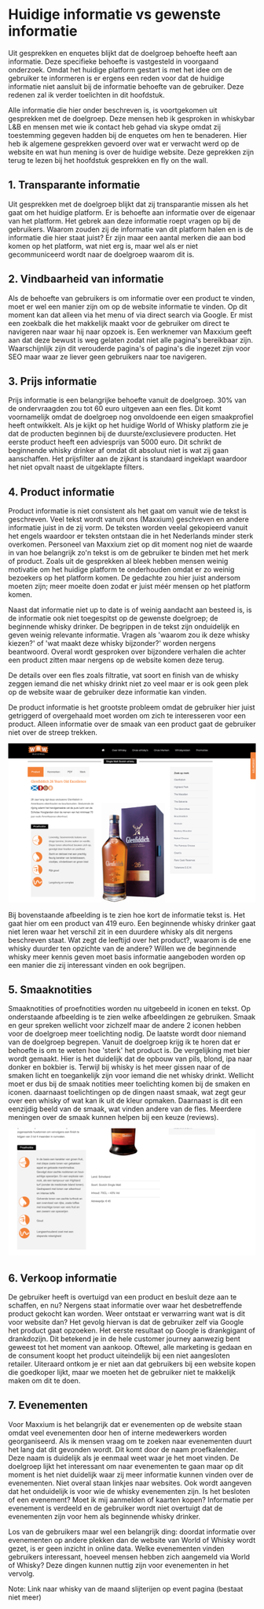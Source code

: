 # Huidige informatie vs gewenste informatie

Uit gesprekken en enquetes blijkt dat de doelgroep behoefte heeft aan informatie. Deze specifieke behoefte is vastgesteld in voorgaand onderzoek. Omdat het huidige platform gestart is met het idee om de gebruiker te informeren is er ergens een reden voor dat de huidige informatie niet aansluit bij de informatie behoefte van de gebruiker. Deze redenen zal ik verder toelichten in dit hoofdstuk.  

Alle informatie die hier onder beschreven is, is voortgekomen uit gesprekken met de doelgroep. Deze mensen heb ik gesproken in whiskybar L&B en mensen met wie ik contact heb gehad via skype omdat zij toestemming gegeven hadden bij de enquetes om hen te benaderen. Hier heb ik algemene gesprekken gevoerd over wat er verwacht werd op de website en wat hun mening is over de huidige website. Deze geprekken zijn terug te lezen bij het hoofdstuk gesprekken en fly on the wall. 

## 1. Transparante informatie

Uit gesprekken met de doelgroep blijkt dat zij transparantie missen als het gaat om het huidige platform. Er is behoefte aan informatie over de eigenaar van het platform. Het gebrek aan deze informatie roept vragen op bij de gebruikers. Waarom zouden zij de informatie van dit platform halen en is de informatie die hier staat juist? Er zijn maar een aantal merken die aan bod komen op het platform, wat niet erg is, maar wel als er niet gecommuniceerd wordt naar de doelgroep waarom dit is. 

## 2. Vindbaarheid van informatie

Als de behoefte van gebruikers is om informatie over een product te vinden, moet er wel een manier zijn om op de website informatie te vinden. Op dit moment kan dat alleen via het menu of via direct search via Google. Er mist een zoekbalk die het makkelijk maakt voor de gebruiker om direct te navigeren naar waar hij naar opzoek is. Een werknemer van Maxxium geeft aan dat deze bewust is weg gelaten zodat niet alle pagina's bereikbaar zijn. Waarschijnlijk zijn dit verouderde pagina's of pagina's die ingezet zijn voor SEO maar waar ze liever geen gebruikers naar toe navigeren. 

##  3. Prijs informatie

Prijs informatie is een belangrijke behoefte vanuit de doelgroep. 30% van de ondervraagden zou tot 60 euro uitgeven aan een fles. Dit komt voornamelijk omdat de doelgroep nog onvoldoende een eigen smaakprofiel heeft ontwikkelt. Als je kijkt op het huidige World of Whisky platform zie je dat de producten beginnen bij de duurste/exclusievere producten. Het eerste product heeft een adviesprijs van 5000 euro. Dit schrikt de beginnende whisky drinker af omdat dit absoluut niet is wat zij gaan aanschaffen. Het prijsfilter aan de zijkant is standaard ingeklapt waardoor het niet opvalt naast de uitgeklapte filters. 

## 4. Product informatie 

Product informatie is niet consistent als het gaat om vanuit wie de tekst is geschreven. Veel tekst wordt vanuit ons \(Maxxium\) geschreven en andere informatie juist in de zij vorm. De teksten worden veelal gekopieerd vanuit het engels waardoor er teksten ontstaan die in het Nederlands minder sterk overkomen. Personeel van Maxxium ziet op dit moment nog niet de waarde in van hoe belangrijk zo'n tekst is om de gebruiker te binden met het merk of product. Zoals uit de gesprekken al bleek hebben mensen weinig motivatie om het huidige platform te onderhouden omdat er zo weinig bezoekers op het platform komen. De gedachte zou hier juist andersom moeten zijn; meer moeite doen zodat er juist méér mensen op het platform komen.

Naast dat informatie niet up to date is of weinig aandacht aan besteed is, is de informatie ook niet toegespitst op de gewenste doelgroep; de beginnende whisky drinker. De begrippen in de tekst zijn onduidelijk en geven weinig relevante informatie. Vragen als 'waarom zou ik deze whisky kiezen?' of 'wat maakt deze whisky bijzonder?' worden nergens beantwoord. Overal wordt gesproken over bijzondere verhalen die achter een product zitten maar nergens op de website komen deze terug. 

De details over een fles zoals filtratie, vat soort en finish van de whisky zeggen iemand die net whisky drinkt niet zo veel maar er is ook geen plek op de website waar de gebruiker deze informatie kan vinden. 

De product informatie is het grootste probleem omdat de gebruiker hier juist getriggerd of overgehaald moet worden om zich te interesseren voor een product. Alleen informatie over de smaak van een product gaat de gebruiker niet over de streep trekken. 

![](../../.gitbook/assets/schermafbeelding-2019-05-17-om-16.12.24.png)

Bij bovenstaande afbeelding is te zien hoe kort de informatie tekst is. Het gaat hier om een product van 419 euro. Een beginnende whisky drinker gaat niet leren waar het verschil zit in een duurdere whisky als dit nergens beschreven staat. Wat zegt de leeftijd over het product?, waarom is de ene whisky duurder ten opzichte van de andere? Willen we de beginnende whisky meer kennis geven moet basis informatie aangeboden worden op een manier die zij interessant vinden en ook begrijpen. 

## 5. Smaaknotities

Smaaknotities of proefnotities worden nu uitgebeeld in iconen en tekst. Op onderstaande afbeelding is te zien welke afbeeldingen ze gebruiken. Smaak en geur spreken wellicht voor zichzelf maar de andere 2 iconen hebben voor de doelgroep meer toelichting nodig. De laatste wordt door niemand van de doelgroep begrepen. Vanuit de doelgroep krijg ik te horen dat er behoefte is om te weten hoe 'sterk' het product is. De vergelijking met bier wordt gemaakt. Hier is het duidelijk dat de opbouw van pils, blond, ipa naar donker en bokbier is. Terwijl bij whisky is het meer gissen naar of de smaken licht en toegankelijk zijn voor iemand die net whisky drinkt. Wellicht moet er dus bij de smaak notities meer toelichting komen bij de smaken en iconen. daarnaast toelichtingen op de dingen naast smaak, wat zegt geur over een whisky of wat kan ik uit de kleur opmaken. Daarnaast is dit een eenzijdig beeld van de smaak, wat vinden andere van de fles. Meerdere meningen over de smaak kunnen helpen bij een keuze \(reviews\).

![](../../.gitbook/assets/schermafbeelding-2019-05-17-om-16.19.39.png)

## 6. Verkoop informatie

De gebruiker heeft is overtuigd van een product en besluit deze aan te schaffen, en nu? Nergens staat informatie over waar het desbetreffende product gekocht kan worden. Weer ontstaat er verwarring want wat is dit voor website dan? Het gevolg hiervan is dat de gebruiker zelf via Google het product gaat opzoeken. Het eerste resultaat op Google is drankgigant of drankdozijn. Dit betekend je in de hele customer journey aanwezig bent geweest tot het moment van aankoop. Oftewel, alle marketing is gedaan en de consument koopt het product uiteindelijk bij een niet aangesloten retailer. Uiteraard ontkom je er niet aan dat gebruikers bij een website kopen die goedkoper lijkt, maar we moeten het de gebruiker niet te makkelijk maken om dit te doen.  

## 7. Evenementen

Voor Maxxium is het belangrijk dat er evenementen op de website staan omdat veel evenementen door hen of interne medewerkers worden georganiseerd. Als ik mensen vraag om te zoeken naar evenementen duurt het lang dat dit gevonden wordt. Dit komt door de naam proefkalender. Deze naam is duidelijk als je eenmaal weet waar je het moet vinden. De doelgroep lijkt het interessant om naar evenementen te gaan maar op dit moment is het niet duidelijk waar zij meer informatie kunnen vinden over de evenementen. Niet overal staan linkjes naar websites. Ook wordt aangeven dat het onduidelijk is voor wie de whisky evenementen zijn. Is het besloten of een evenement? Moet ik mij aanmelden of kaarten kopen? Informatie per evenement is verdeeld en de gebruiker wordt niet overtuigt dat de evenementen zijn voor hem als beginnende whisky drinker. 

Los van de gebruikers maar wel een belangrijk ding: doordat informatie over evenementen op andere plekken dan de website van World of Whisky wordt gezet, is er geen inzicht in online data. Welke evenementen vinden gebruikers interessant, hoeveel mensen hebben zich aangemeld via World of Whisky? Deze dingen kunnen nuttig zijn voor evenementen in het vervolg. 

Note: Link naar whisky van de maand slijterijen op event pagina \(bestaat niet meer\) 



